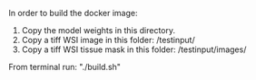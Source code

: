 In order to build the docker image:

1) Copy the model weights in this directory.
2) Copy a tiff WSI image in this folder: /testinput/
3) Copy a tiff WSI tissue mask in this folder: /testinput/images/

From terminal run: "./build.sh"

